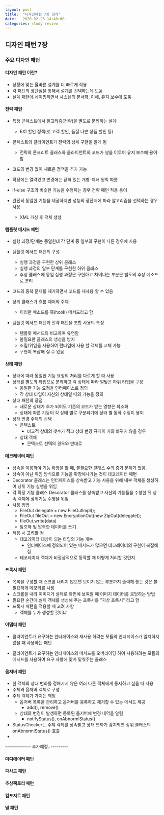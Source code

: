 ```yaml
---
layout: post
title:  "디자인패턴 7장 정리"
date:   2020-02-23 14:40:00
categories: study review
---
```


## 디자인 패턴 7장 

### 주요 디자인 패턴

#### 디자인 패턴 이란?

- 상황에 맞는 올바른 설계를 더 빠르게 적용
- 각 패턴의 장단점을 통해서 설계를 선택하는데 도움
- 설계 패턴에 네이밍하면서 시스템의 문서화, 이해, 유지 보수에 도움



#### 전략 패턴

- 특정 콘텍스트에서 알고리즘(전략)을 별도로 분리하는 설계

  - EX) 할인 정책(첫 고객 할인, 품질 나쁜 상품 할인 등)

- 콘텍스트의 클라이언트가 전략의 상세 구현을 알게 됨

  - 전략의 콘크리트 클래스와 클라이언트의 코드가 쌍을 이루어 유지 보수에 용이함

- 코드의 변경 없이 새로운 정책을 추가 가능

- 확장에는 열려있고 변경에는 닫혀 있는 개방-폐쇄 원칙 따름

- if-else 구조의 비슷한 기능을 수행하는 경우 전략 패턴 적용 용이

- 완전히 동일한 기능을 제공하지만 성능의 장단저에 따라 알고리즘을 선택하는 경우 사용

  - XML 파싱 후 객체 생성

  

#### 템플릿 메서드 패턴

- 실행 과정/단계는 동일한데 각 단계 중 일부의 구현이 다른 경우에 사용

- 템플릿 메서드 패턴의 구성

  - 실행 과정을 구현한 상위 클래스
  - 실행 과정의 일부 단계를 구현한 하위 클래스
  - 추상 클래스에 동일 실행 과정은 구현하고 차이나는 부분은 별도의 추상 메소드로 분리

- 코드의 중복 문제를 제거하면서 코드를 재사용 할 수 있음

- 상위 클래스가 흐름 제어의 주체

  - 이러한 메소드를 훅(hook) 메서드라고 함

- 템플릿 메서드 패턴과 전략 패턴을 조합 사용의 특징

  - 템플릿 메서드와 비교하여 유연함
  - 불필요한 클래스의 생성을 방지
  - 조립/위임을 사용하여 런타임에 사용 할 객체를 교체 가능
  - 구현이 복잡해 질 수 있음

  

#### 상태 패턴

- 상태에 따라 동일한 기능 요청의 처리를 다르게 할 때 사용
- 상태를 별도의 타입으로 분리하고 각 상태에 따라 알맞은 하위 타입을 구성
  - 동일한 기능 요청을 인터페이스로 정의
  - 각 상태 타입이 자신의 상태일 때의 기능을 정의
- 상태 패턴의 장점
  - 새로운 상태가 추가 되어도 기존의 코드가 받는 영향은 최소화
  - 상태에 따른 기능이 각 상태 별로 구분되기에 상태 별 동작 수정이 용이
- 상태 변경 주체의 선택
  - 콘텍스트
    - 비교적 상태의 갯수가 적고 상태 변경 규칙이 거의 바뀌지 않을 경우
  - 상태 객체
    - 콘텍스트 선택의 경우와 반대로



#### 데코레이터 패턴

- 상속을 이용하여 기능 확장을 할 때, 불필요한 클래스 수의 증가 문제가 있음.
- 상속이 아닌 위임 방식으로 기능을 확장해나가는 것이 데코레이터 패턴
- Decorator 클래스는 인터페이스를 상속받고 기능 사용을 위해 내부 객체를 생성하여 상위 기능 실행을 위임
- 각 확장 기능 클래스 Decorator 클래스를 상속받고 자신의 기능들을 수행한 뒤 상속 객체에 상위기능 수행을 위임
- 사용 방법
  - FileOut delegate = new FileOutImpl();
  - FileOut fileOut = new EncryptionOut(new ZipOut(delegate));
  - fileOut.write(data)
  - 암호화 및 압축한 데이터를 쓰기
- 적용 시 고려할 점
  - 테코레이터 대상이 되는 타입의 기능 개수
    - 인터페이스에 정의되어 있는 메서드가 많으면 데코레이터의 구현이 복잡해짐
  - 테코레이터 객체가 비정상적으로 동작할 때 어떻게 처리할 것인지



#### 프록시 패턴

- 목록을 구성할 때 스크롤 내리지 않으면 보이지 않는 부분까지 출력해 놓는 것은 불필요하게 메모리를 사용
- 스크롤을 내려 이미지가 실제로 화면에 보여질 때 이미지 데이터를 로딩하는 방법
- 필요한 순간에 실제 객체를 생성해 주는 프록시를 "가상 프록시" 라고 함
- 프록시 패턴을 적용할 때 고려 사항
  - 객체를 누가 생성할 것이냐



#### 어댑터 패턴

- 클라이언트가 요구하는 인터페이스와 재사용 하려는 모듈의 인터페이스가 일치하지 않을 때 사용하는 패턴

- 클라이언트가 요구하는 인터페이스의 메서드를 오버라이딩 하여 사용하려는 모듈의 메서드를 사용하여 요구 사항에 맞게 맞춰주는 클래스

  

#### 옵저버 패턴

- 한 객체의 상태 변화를 정해지지 않은 여러 다른 객체에게 통지하고 싶을 때 사용
- 주체와 옵저버 객체로 구성
- 주체 객체가 가지는 책임
  - 옵저버 목록을 관리하고 옵저버를 등록하고 제거할 수 있는 메서드 제공
    - add(), remove()
  - 상태의 변경이 발생하면 등록된 옵저버에 변경 내역을 알림
    - notifyStatus(), onAbnormlStatus()
- StatusChecker는 주체 객체를 상속받고 상태 변화가 감지되면 상위 클래스의 onAbnormlStatus() 호출
- 

------------- 추가예정..---------



#### 미디에이터 패턴

#### 파사드 패턴

#### 추상팩토리 패턴

#### 컴포지트 패턴

#### 널 패턴